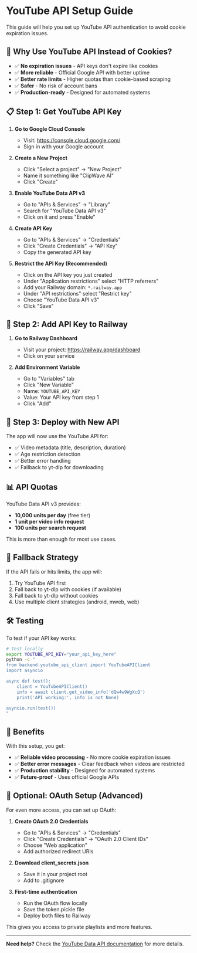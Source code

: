 # YouTube API Setup Guide

This guide will help you set up YouTube API authentication to avoid cookie expiration issues.

## 🎯 **Why Use YouTube API Instead of Cookies?**

- ✅ **No expiration issues** - API keys don't expire like cookies
- ✅ **More reliable** - Official Google API with better uptime
- ✅ **Better rate limits** - Higher quotas than cookie-based scraping
- ✅ **Safer** - No risk of account bans
- ✅ **Production-ready** - Designed for automated systems

## 📋 **Step 1: Get YouTube API Key**

1. **Go to Google Cloud Console**
   - Visit: https://console.cloud.google.com/
   - Sign in with your Google account

2. **Create a New Project**
   - Click "Select a project" → "New Project"
   - Name it something like "ClipWave AI"
   - Click "Create"

3. **Enable YouTube Data API v3**
   - Go to "APIs & Services" → "Library"
   - Search for "YouTube Data API v3"
   - Click on it and press "Enable"

4. **Create API Key**
   - Go to "APIs & Services" → "Credentials"
   - Click "Create Credentials" → "API Key"
   - Copy the generated API key

5. **Restrict the API Key (Recommended)**
   - Click on the API key you just created
   - Under "Application restrictions" select "HTTP referrers"
   - Add your Railway domain: `*.railway.app`
   - Under "API restrictions" select "Restrict key"
   - Choose "YouTube Data API v3"
   - Click "Save"

## 🔧 **Step 2: Add API Key to Railway**

1. **Go to Railway Dashboard**
   - Visit your project: https://railway.app/dashboard
   - Click on your service

2. **Add Environment Variable**
   - Go to "Variables" tab
   - Click "New Variable"
   - Name: `YOUTUBE_API_KEY`
   - Value: Your API key from step 1
   - Click "Add"

## 🚀 **Step 3: Deploy with New API**

The app will now use the YouTube API for:
- ✅ Video metadata (title, description, duration)
- ✅ Age restriction detection
- ✅ Better error handling
- ✅ Fallback to yt-dlp for downloading

## 📊 **API Quotas**

YouTube Data API v3 provides:
- **10,000 units per day** (free tier)
- **1 unit per video info request**
- **100 units per search request**

This is more than enough for most use cases.

## 🔄 **Fallback Strategy**

If the API fails or hits limits, the app will:
1. Try YouTube API first
2. Fall back to yt-dlp with cookies (if available)
3. Fall back to yt-dlp without cookies
4. Use multiple client strategies (android, mweb, web)

## 🛠 **Testing**

To test if your API key works:

```bash
# Test locally
export YOUTUBE_API_KEY="your_api_key_here"
python -c "
from backend.youtube_api_client import YouTubeAPIClient
import asyncio

async def test():
    client = YouTubeAPIClient()
    info = await client.get_video_info('dQw4w9WgXcQ')
    print('API working:', info is not None)

asyncio.run(test())
"
```

## 🎉 **Benefits**

With this setup, you get:
- ✅ **Reliable video processing** - No more cookie expiration issues
- ✅ **Better error messages** - Clear feedback when videos are restricted
- ✅ **Production stability** - Designed for automated systems
- ✅ **Future-proof** - Uses official Google APIs

## 🔧 **Optional: OAuth Setup (Advanced)**

For even more access, you can set up OAuth:

1. **Create OAuth 2.0 Credentials**
   - Go to "APIs & Services" → "Credentials"
   - Click "Create Credentials" → "OAuth 2.0 Client IDs"
   - Choose "Web application"
   - Add authorized redirect URIs

2. **Download client_secrets.json**
   - Save it in your project root
   - Add to .gitignore

3. **First-time authentication**
   - Run the OAuth flow locally
   - Save the token.pickle file
   - Deploy both files to Railway

This gives you access to private playlists and more features.

---

**Need help?** Check the [YouTube Data API documentation](https://developers.google.com/youtube/v3/docs/) for more details.
